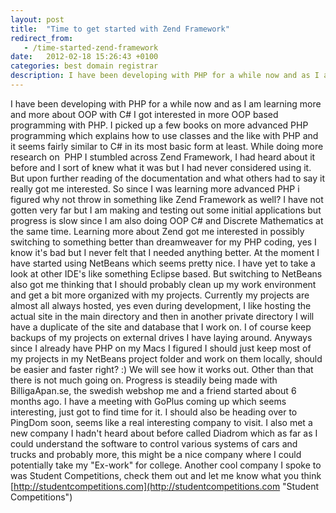 ```yaml
---
layout: post
title:  "Time to get started with Zend Framework"
redirect_from:
   - /time-started-zend-framework
date:   2012-02-18 15:26:43 +0100
categories: best domain registrar
description: I have been developing with PHP for a while now and as I am learning more and more about OOP with C# I got interested in more OOP based programming with PHP. I picked up a few books on more advanced P
---
```


I have been developing with PHP for a while now and as I am learning more and more about OOP with C# I got interested in more OOP based programming with PHP. I picked up a few books on more advanced PHP programming which explains how to use classes and the like with PHP and it seems fairly similar to C# in its most basic form at least. While doing more research on  PHP I stumbled across Zend Framework, I had heard about it before and I sort of knew what it was but I had never considered using it. But upon further reading of the documentation and what others had to say it really got me interested. So since I was learning more advanced PHP i figured why not throw in something like Zend Framework as well? I have not gotten very far but I am making and testing out some initial applications but progress is slow since I am also doing OOP C# and Discrete Mathematics at the same time. Learning more about Zend got me interested in possibly switching to something better than dreamweaver for my PHP coding, yes I know it's bad but I never felt that I needed anything better. At the moment I have started using NetBeans which seems pretty nice. I have yet to take a look at other IDE's like something Eclipse based. But switching to NetBeans also got me thinking that I should probably clean up my work environment and get a bit more organized with my projects. Currently my projects are almost all always hosted, yes even during development, I like hosting the actual site in the main directory and then in another private directory I will have a duplicate of the site and database that I work on. I of course keep backups of my projects on external drives I have laying around. Anyways since I already have PHP on my Macs I figured I should just keep most of my projects in my NetBeans project folder and work on them locally, should be easier and faster right? :) We will see how it works out. Other than that there is not much going on. Progress is steadily being made with BilligaApan.se, the swedish webshop me and a friend started about 6 months ago. I have a meeting with GoPlus coming up which seems interesting, just got to find time for it. I should also be heading over to PingDom soon, seems like a real interesting company to visit. I also met a new company I hadn't heard about before called Diadrom which as far as I could understand the software to control various systems of cars and trucks and probably more, this might be a nice company where I could potentially take my "Ex-work" for college. Another cool company I spoke to was Student Competitions, check them out and let me know what you think [http://studentcompetitions.com](http://studentcompetitions.com "Student Competitions")